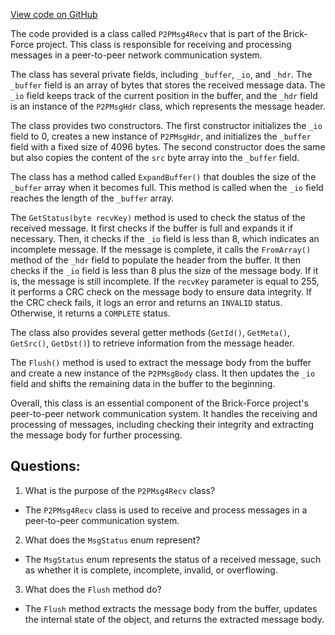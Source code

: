 [View code on GitHub](https://github.com/TieHaxJan/Brick-Force/Assembly-CSharp\P2PMsg4Recv.cs)

The code provided is a class called `P2PMsg4Recv` that is part of the Brick-Force project. This class is responsible for receiving and processing messages in a peer-to-peer network communication system.

The class has several private fields, including `_buffer`, `_io`, and `_hdr`. The `_buffer` field is an array of bytes that stores the received message data. The `_io` field keeps track of the current position in the buffer, and the `_hdr` field is an instance of the `P2PMsgHdr` class, which represents the message header.

The class provides two constructors. The first constructor initializes the `_io` field to 0, creates a new instance of `P2PMsgHdr`, and initializes the `_buffer` field with a fixed size of 4096 bytes. The second constructor does the same but also copies the content of the `src` byte array into the `_buffer` field.

The class has a method called `ExpandBuffer()` that doubles the size of the `_buffer` array when it becomes full. This method is called when the `_io` field reaches the length of the `_buffer` array.

The `GetStatus(byte recvKey)` method is used to check the status of the received message. It first checks if the buffer is full and expands it if necessary. Then, it checks if the `_io` field is less than 8, which indicates an incomplete message. If the message is complete, it calls the `FromArray()` method of the `_hdr` field to populate the header from the buffer. It then checks if the `_io` field is less than 8 plus the size of the message body. If it is, the message is still incomplete. If the `recvKey` parameter is equal to 255, it performs a CRC check on the message body to ensure data integrity. If the CRC check fails, it logs an error and returns an `INVALID` status. Otherwise, it returns a `COMPLETE` status.

The class also provides several getter methods (`GetId()`, `GetMeta()`, `GetSrc()`, `GetDst()`) to retrieve information from the message header.

The `Flush()` method is used to extract the message body from the buffer and create a new instance of the `P2PMsgBody` class. It then updates the `_io` field and shifts the remaining data in the buffer to the beginning.

Overall, this class is an essential component of the Brick-Force project's peer-to-peer network communication system. It handles the receiving and processing of messages, including checking their integrity and extracting the message body for further processing.
## Questions: 
 1. What is the purpose of the `P2PMsg4Recv` class?
- The `P2PMsg4Recv` class is used to receive and process messages in a peer-to-peer communication system.

2. What does the `MsgStatus` enum represent?
- The `MsgStatus` enum represents the status of a received message, such as whether it is complete, incomplete, invalid, or overflowing.

3. What does the `Flush` method do?
- The `Flush` method extracts the message body from the buffer, updates the internal state of the object, and returns the extracted message body.